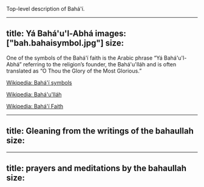 Top-level description of Bahá'í.

---
title: Yá Bahá'u'l-Abhá
images: ["bah.bahaisymbol.jpg"]
size:
---
One of the symbols of the Bahá'í faith is the Arabic phrase “Yá Bahá'u'l-Abhá” referring to the religion’s founder, the Bahá'u'lláh and is often translated as “O Thou the Glory of the Most Glorious.”

[Wikipedia: Bahá'í symbols](http://en.wikipedia.org/wiki/Bah%C3%A1%27%C3%AD_symbols)

[Wikipedia: Bahá'u'lláh](http://en.wikipedia.org/wiki/Bah%C3%A1%27u%27ll%C3%A1h)

[Wikipedia: Bahá'í Faith](http://en.wikipedia.org/wiki/Bah%C3%A1%27%C3%AD_Faith)


---
title: Gleaning from the writings of the bahaullah
size:
---



---
title: prayers and meditations by the bahaullah
size:
---



